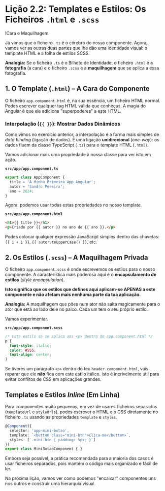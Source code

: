# Lição 2.2: Templates e Estilos: Os Ficheiros `.html` e `.scss`

!Cara e Maquilhagem

Já vimos que o ficheiro `.ts` é o cérebro do nosso componente. Agora, vamos ver as outras duas partes que lhe dão uma identidade visual: o template HTML e a folha de estilos SCSS.

**Analogia:** Se o ficheiro `.ts` é o Bilhete de Identidade, o ficheiro `.html` é a **fotografia** (a cara) e o ficheiro `.scss` é a **maquilhagem** que se aplica a essa fotografia.

## 1. O Template (`.html`) – A Cara do Componente

O ficheiro `app.component.html` é, na sua essência, um ficheiro HTML normal. Podes escrever qualquer tag HTML válida que conheças. A magia do Angular é que ele adiciona "superpoderes" a este HTML.

### Interpolação (`{{ }}`): Mostrar Dados Dinâmicos

Como vimos no exercício anterior, a interpolação é a forma mais simples de *data binding* (ligação de dados). É uma ligação **unidirecional** (*one-way*): os dados fluem da classe TypeScript (`.ts`) para o template HTML (`.html`).

Vamos adicionar mais uma propriedade à nossa classe para ver isto em ação.

**`src/app/app.component.ts`**
```typescript
export class AppComponent {
  title = 'A Minha Primeira App Angular';
  autor = 'Sandro Pereira';
  ano = 2024;
}
```

Agora, podemos usar todas estas propriedades no nosso template.

**`src/app/app.component.html`**
```html
<h1>{{ title }}</h1>
<p>Criado por {{ autor }} no ano de {{ ano }}.</p>
```

Podes colocar qualquer expressão JavaScript simples dentro das chavetas: `{{ 1 + 1 }}`, `{{ autor.toUpperCase() }}`, etc.

## 2. Os Estilos (`.scss`) – A Maquilhagem Privada

O ficheiro `app.component.scss` é onde escrevemos os estilos para o nosso componente. A característica mais poderosa aqui é o **encapsulamento de estilos** (*style encapsulation*).

**Isto significa que os estilos que defines aqui aplicam-se APENAS a este componente e não afetam mais nenhuma parte da tua aplicação.**

**Analogia:** A maquilhagem que pões num ator não salta magicamente para o ator que está ao lado dele no palco. Cada um tem o seu próprio estilo.

Vamos experimentar.

**`src/app/app.component.scss`**
```scss
/* Este estilo só se aplica aos <p> dentro do app.component.html */
p {
  font-style: italic;
  color: #555;
  text-align: center;
}
```

Se tiveres um parágrafo `<p>` dentro do teu `header.component.html`, vais reparar que ele **não** fica com este estilo itálico. Isto é incrivelmente útil para evitar conflitos de CSS em aplicações grandes.

## Templates e Estilos *Inline* (Em Linha)

Para componentes muito pequenos, em vez de usares ficheiros separados (`templateUrl` e `styleUrls`), podes escrever o HTML e o CSS diretamente no ficheiro `.ts` usando as propriedades `template` e `styles`.

```typescript
@Component({
  selector: 'app-mini-botao',
  template: `<button class="mini-btn">Clica-me</button>`,
  styles: [`.mini-btn { padding: 5px; }`]
})
export class MiniBotaoComponent { }
```

Embora seja possível, a prática recomendada para a maioria dos casos é usar ficheiros separados, pois mantém o código mais organizado e fácil de ler.

Na próxima lição, vamos ver como podemos "encaixar" componentes uns nos outros e construir uma hierarquia visual.